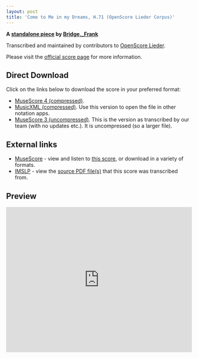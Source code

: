 ```yaml
---
layout: post
title: 'Come to Me in my Dreams, H.71 (OpenScore Lieder Corpus)'
---
```


__A [standalone piece](https://fourscoreandmore.org/openscore/lieder/Bridge,_Frank/_/) by [Bridge,_Frank](https://fourscoreandmore.org/openscore/lieder/Bridge,_Frank)__

Transcribed and maintained by contributors to [OpenScore Lieder].

Please visit the [official score page] for more information.

[official score page]: https://musescore.com/openscore-lieder-corpus/scores/6474919
[OpenScore Lieder]: https://musescore.com/openscore-lieder-corpus

## Direct Download

Click on the links below to download the score in your preferred format:
- [MuseScore 4 (compressed)](https://github.com/openscore/lieder/blob/main/scores/Bridge,_Frank/_/Come_to_Me_in_my_Dreams,_H.71/lc6474919.mscz?raw=true).
- [MusicXML (compressed)](https://github.com/openscore/lieder/blob/main/scores/Bridge,_Frank/_/Come_to_Me_in_my_Dreams,_H.71/lc6474919.mxl?raw=true). Use this version to open the file in other notation apps.
- [MuseScore 3 (uncompressed)](https://github.com/openscore/lieder/blob/main/scores/Bridge,_Frank/_/Come_to_Me_in_my_Dreams,_H.71/lc6474919.mscx?raw=true). This is the version as transcribed by our team (with no updates etc.). It is uncompressed (so a larger file).

## External links

- [MuseScore] - view and listen to [this score][MuseScore], or download in a variety of formats.
- [IMSLP] - view the [source PDF file(s)][IMSLP] that this score was transcribed from.

[MuseScore]: https://musescore.com/score/6474919
[IMSLP]: https://imslp.org/wiki/Special:ReverseLookup/225772 

## Preview

<iframe width="100%" height="394" src="https://musescore.com/openscore-lieder-corpus/scores/6474919/embed" frameborder="0" allowfullscreen allow="autoplay; fullscreen"></iframe>
